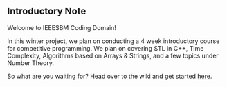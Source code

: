 ## Introductory Note

Welcome to IEEESBM Coding Domain!

In this winter project, we plan on conducting a 4 week introductory course for competitive programming. We plan on covering STL in C++, Time Complexity, Algorithms based on Arrays & Strings, and a few topics under Number Theory.

So what are you waiting for? Head over to the wiki and get started <a href="https://github.com/pskalbhav1/Code-IEEESBM/wiki">here</a>.
